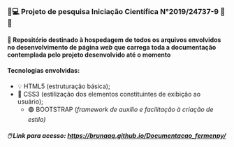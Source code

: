 ###                                                   🔬💻 Projeto de pesquisa Iniciação Científica N°2019/24737-9 🧫🦠
                                                                                        
#### 🎯 Repositório destinado à hospedagem de todos os arquivos envolvidos no desenvolvimento de página <i>web</i> que carrega toda a documentação contemplada pelo projeto        desenvolvido até o momento

#### Tecnologias envolvidas:
* 💡 HTML5 (estruturação básica);
* 🎨 CSS3 (estilização dos elementos constituintes de exibição ao usuário);
    * 🟣 BOOTSTRAP (<i>framework de auxílio e facilitação à criação de estilo)


##### 🖱️ ___Link para acesso:___ https://brunaaq.github.io/Documentacao_fermenpy/
